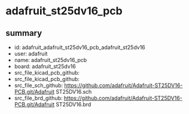 # adafruit_st25dv16_pcb
 
## summary 
* id: adafruit_adafruit_st25dv16_pcb_adafruit_st25dv16
* user: adafruit
* name: adafruit_st25dv16_pcb
* board: adafruit_st25dv16
* src_file_kicad_pcb_github: 
* src_file_kicad_pcb_github: 
* src_file_sch_github: https://github.com/adafruit/Adafruit-ST25DV16-PCB.git/Adafruit ST25DV16.sch
* src_file_brd_github: https://github.com/adafruit/Adafruit-ST25DV16-PCB.git/Adafruit ST25DV16.brd



